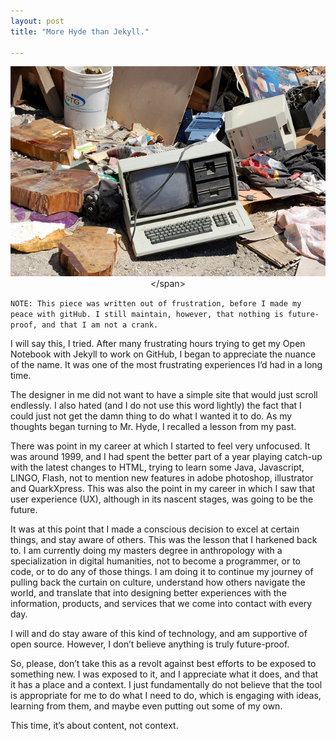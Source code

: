 ```yaml
---
layout: post
title: "More Hyde than Jekyll."

---
```

<span style="display:block;text-align:center">![Photo of a garbage dump site with a very old personal computer with 5.25 inch diskette drives in the foreground. In the background you can see an old Apple Macintosh and other assorted garbage.](/images/MATTHEW-DILLON-tech-download.jpg "Credit: https://flic.kr/p/86sqUY")</span>

```NOTE: This piece was written out of frustration, before I made my peace with gitHub. I still maintain, however, that nothing is future-proof, and that I am not a crank.```

I will say this, I tried. After many frustrating hours trying to get my Open Notebook with Jekyll to work on GitHub, I began to appreciate the nuance of the name. It was one of the most frustrating experiences I’d had in a long time.

The designer in me did not want to have a simple site that would just scroll endlessly. I also hated (and I do not use this word lightly) the fact that I could just not get the damn thing to do what I wanted it to do. As my thoughts began turning to Mr. Hyde, I recalled a lesson from my past.

There was point in my career at which I started to feel very unfocused. It was around 1999, and I had spent the better part of a year playing catch-up with the latest changes to HTML, trying to learn some Java, Javascript, LINGO, Flash, not to mention new features in adobe photoshop, illustrator and QuarkXpress. This was also the point in my career in which I saw that user experience (UX), although in its nascent stages, was going to be the future.

It was at this point that I made a conscious decision to excel at certain things, and stay aware of others. This was the lesson that I harkened back to. I am currently doing my masters degree in anthropology with a specialization in digital humanities, not to become a programmer, or to code, or to do any of those things. I am doing it to continue my journey of pulling back the curtain on culture, understand how others navigate the world, and translate that into designing better experiences with the information, products, and services that we come into contact with every day.

I will and do stay aware of this kind of technology, and am supportive of open source. However, I don’t believe anything is truly future-proof.

So, please, don’t take this as a revolt against best efforts to be exposed to something new. I was exposed to it, and I appreciate what it does, and that it has a place and a context. I just fundamentally do not believe that the tool is appropriate for me to do what I need to do, which is engaging with ideas, learning from them, and maybe even putting out some of my own.

This time, it’s about content, not context.

